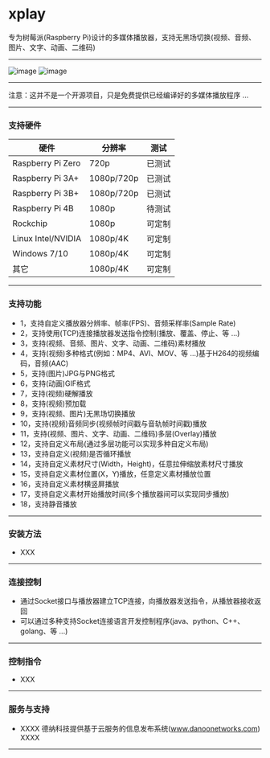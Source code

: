 # xplay

专为树莓派(Raspberry Pi)设计的多媒体播放器，支持无黑场切换(视频、音频、图片、文字、动画、二维码)

---

![image](https://github.com/nulijiabei/xplay/blob/master/images/%E6%A8%AA%E7%AB%96%E5%B1%8F.jpg)
![image](https://github.com/nulijiabei/xplay/blob/master/images/%E5%A4%9A%E5%88%86%E5%B1%8F.gif)

---

注意：这并不是一个开源项目，只是免费提供已经编译好的多媒体播放程序 ...

---
### 支持硬件

| 硬件 | 分辨率 | 测试 |
| --- | --- | --- |
| Raspberry Pi Zero  | 720p          | 已测试 |
| Raspberry Pi 3A+   | 1080p/720p    |已测试 |
| Raspberry Pi 3B+   | 1080p/720p    | 已测试 |
| Raspberry Pi 4B    | 1080p         | 待测试 |
| Rockchip           | 1080p         | 可定制 |
| Linux Intel/NVIDIA | 1080p/4K      | 可定制 |
| Windows 7/10       | 1080p/4K      | 可定制 |
| 其它               | 1080p/4K      | 可定制 |

---
### 支持功能

* 1，支持自定义播放器分辨率、帧率(FPS)、音频采样率(Sample Rate)
* 2，支持使用(TCP)连接播放器发送指令控制(播放、覆盖、停止、等 ...)
* 3，支持(视频、音频、图片、文字、动画、二维码)素材播放
* 4，支持(视频)多种格式(例如：MP4、AVI、MOV、等 ...)基于H264的视频编码，音频(AAC)
* 5，支持(图片)JPG与PNG格式
* 6，支持(动画)GIF格式
* 7，支持(视频)硬解播放
* 8，支持(视频)预加载
* 9，支持(视频、图片)无黑场切换播放
* 10，支持(视频)音频同步(视频帧时间戳与音轨帧时间戳)播放
* 11，支持(视频、图片、文字、动画、二维码)多层(Overlay)播放
* 12，支持自定义布局(通过多层功能可以实现多种自定义布局)
* 13，支持自定义(视频)是否循环播放
* 14，支持自定义素材尺寸(Width，Height)，任意拉伸缩放素材尺寸播放
* 15，支持自定义素材位置(X，Y)播放，任意定义素材播放位置
* 16，支持自定义素材横竖屏播放
* 17，支持自定义素材开始播放时间(多个播放器间可以实现同步播放)
* 18，支持静音播放

---
### 安装方法

 * XXX 

---
### 连接控制

 * 通过Socket接口与播放器建立TCP连接，向播放器发送指令，从播放器接收返回
 * 可以通过多种支持Socket连接语言开发控制程序(java、python、C++、golang、等 ...)

---
### 控制指令

 * XXX

---
### 服务与支持

 * XXXX 德纳科技提供基于云服务的信息发布系统(www.danoonetworks.com) XXXX
 
 ---

